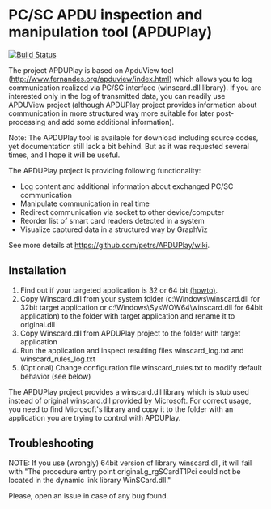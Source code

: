 PC/SC APDU inspection and manipulation tool (APDUPlay)
========
[![Build Status](https://img.shields.io/appveyor/ci/crocs-muni/APDUPlay.svg)](https://ci.appveyor.com/project/crocs-muni/APDUPlay)

The project APDUPlay is based on ApduView tool (http://www.fernandes.org/apduview/index.html) which allows you to log communication realized via PC/SC interface (winscard.dll library). If you are interested only in the log of transmitted data, you can readily
use APDUView project (although APDUPlay project provides information about communication in more structured way more suitable for later post-processing and add some additional information).

Note: The APDUPlay tool is available for download including source codes, yet documentation still lack a bit behind. But as it was requested several times, and I hope it will be useful.

The APDUPlay project is providing following functionality: 
  * Log content and additional information about exchanged PC/SC communication
  * Manipulate communication in real time
  * Redirect communication via socket to other device/computer
  * Reorder list of smart card readers detected in a system
  * Visualize captured data in a structured way by GraphViz

See more details at https://github.com/petrs/APDUPlay/wiki.

##  Installation  
1. Find out if your targeted application is 32 or 64 bit [(howto)](https://superuser.com/questions/103071/quick-way-to-tell-if-an-installed-application-is-64-bit-or-32-bit#103073). 
1. Copy Winscard.dll from your system folder (c:\Windows\winscard.dll for 32bit target application or c:\Windows\SysWOW64\winscard.dll for 64bit application) to the folder with target application and rename it to original.dll
2. Copy Winscard.dll from APDUPlay project to the folder with target application
3. Run the application and inspect resulting files winscard_log.txt and winscard_rules_log.txt
4. (Optional) Change configuration file winscard_rules.txt to modify default behavior (see below)

The APDUPlay project provides a winscard.dll library which is stub used instead of original winscard.dll provided by Microsoft. For correct usage, you need to find  Microsoft's library and copy it to the folder with an application you are trying to control with APDUPlay. 

## Troubleshooting
NOTE: If you use (wrongly) 64bit version of library winscard.dll, it will fail with "The procedure entry point original.g_rgSCardT1Pci could not be located in the dynamic link library WinSCard.dll."  

Please, open an issue in case of any bug found. 


